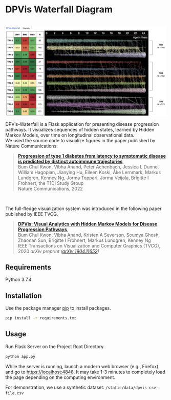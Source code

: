 # DPVis Waterfall Diagram
<br>
<img src="static/img/screenshot.jpg" style="height:25%; display:block; margin-left:auto; margin-right:auto">
<br>
DPVis-Waterfall is a Flask application for presenting disease progression pathways. It visualizes sequences of hidden states, learned by Hidden Markov Models, over time on longitudinal observational data. 
<br>
We used the source code to visualize figures in the paper published by Nature Communications:
<br>

> [**Progression of type 1 diabetes from latency to symptomatic disease is predicted by distinct autoimmune trajectories**](https://www.nature.com/articles/s41467-022-28909-1),            
> Bum Chul Kwon, Vibha Anand, Peter Achenbach, Jessica L Dunne, William Hagopian, Jianying Hu, Eileen Koski, Åke Lernmark, Markus Lundgren, Kenney Ng, Jorma Toppari, Jorma Veijola, Brigitte I Frohnert, the T1DI Study Group  
> Nature Communications, 2022

<br>

The full-fledge visualization system was introduced in the following paper published by IEEE TVCG.
<br>

> [**DPVis: Visual Analytics with Hidden Markov Models for Disease Progression Pathways**](https://www.bckwon.com/publication/dpvis/),            
> Bum Chul Kwon, Vibha Anand, Kristen A Severson, Soumya Ghosh, Zhaonan Sun, Brigitte I Frohnert, Markus Lundgren, Kenney Ng   
> IEEE Transactions on Visualization and Computer Graphics (TVCG), 2020
> *arXiv preprint ([arXiv 1904.11652](https://arxiv.org/abs/1904.11652))*

## Requirements

Python 3.7.4

## Installation

Use the package manager [pip](https://pip.pypa.io/en/stable/) to install packages. 

```bash
pip install -r requirements.txt
```

## Usage

Run Flask Server on the Project Root Directory.

```bash
python app.py
```

While the server is running, launch a modern web browser (e.g., Firefox) and go to [https://localhost:4848](https://localhost:4848). It may take 1-3 minutes to completely load the page depending on the computing environment. 

For demonstration, we use a synthetic dataset: `/static/data/dpvis-csv-file.csv`